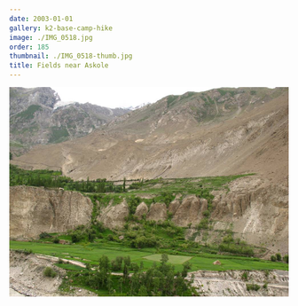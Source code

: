```yaml
---
date: 2003-01-01
gallery: k2-base-camp-hike
image: ./IMG_0518.jpg
order: 185
thumbnail: ./IMG_0518-thumb.jpg
title: Fields near Askole
---
```


![Fields near Askole](./IMG_0518.jpg)